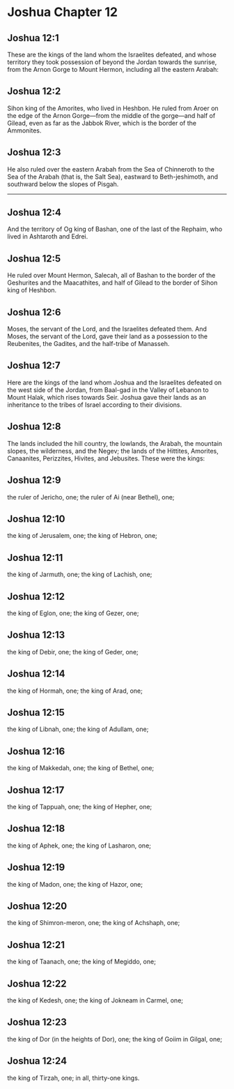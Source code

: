 # Joshua Chapter 12

## Joshua 12:1

These are the kings of the land whom the Israelites defeated, and whose territory they took possession of beyond the Jordan towards the sunrise, from the Arnon Gorge to Mount Hermon, including all the eastern Arabah:

## Joshua 12:2

Sihon king of the Amorites, who lived in Heshbon. He ruled from Aroer on the edge of the Arnon Gorge—from the middle of the gorge—and half of Gilead, even as far as the Jabbok River, which is the border of the Ammonites.

## Joshua 12:3

He also ruled over the eastern Arabah from the Sea of Chinneroth to the Sea of the Arabah (that is, the Salt Sea), eastward to Beth-jeshimoth, and southward below the slopes of Pisgah.

---

## Joshua 12:4

And the territory of Og king of Bashan, one of the last of the Rephaim, who lived in Ashtaroth and Edrei.

## Joshua 12:5

He ruled over Mount Hermon, Salecah, all of Bashan to the border of the Geshurites and the Maacathites, and half of Gilead to the border of Sihon king of Heshbon.

## Joshua 12:6

Moses, the servant of the Lord, and the Israelites defeated them. And Moses, the servant of the Lord, gave their land as a possession to the Reubenites, the Gadites, and the half-tribe of Manasseh.

## Joshua 12:7

Here are the kings of the land whom Joshua and the Israelites defeated on the west side of the Jordan, from Baal-gad in the Valley of Lebanon to Mount Halak, which rises towards Seir. Joshua gave their lands as an inheritance to the tribes of Israel according to their divisions.

## Joshua 12:8

The lands included the hill country, the lowlands, the Arabah, the mountain slopes, the wilderness, and the Negev; the lands of the Hittites, Amorites, Canaanites, Perizzites, Hivites, and Jebusites. These were the kings:

## Joshua 12:9

the ruler of Jericho, one; the ruler of Ai (near Bethel), one;

## Joshua 12:10

the king of Jerusalem, one; the king of Hebron, one;

## Joshua 12:11

the king of Jarmuth, one; the king of Lachish, one;

## Joshua 12:12

the king of Eglon, one; the king of Gezer, one;

## Joshua 12:13

the king of Debir, one; the king of Geder, one;

## Joshua 12:14

the king of Hormah, one; the king of Arad, one;

## Joshua 12:15

the king of Libnah, one; the king of Adullam, one;

## Joshua 12:16

the king of Makkedah, one; the king of Bethel, one;

## Joshua 12:17

the king of Tappuah, one; the king of Hepher, one;

## Joshua 12:18

the king of Aphek, one; the king of Lasharon, one;

## Joshua 12:19

the king of Madon, one; the king of Hazor, one;

## Joshua 12:20

the king of Shimron-meron, one; the king of Achshaph, one;

## Joshua 12:21

the king of Taanach, one; the king of Megiddo, one;

## Joshua 12:22

the king of Kedesh, one; the king of Jokneam in Carmel, one;

## Joshua 12:23

the king of Dor (in the heights of Dor), one; the king of Goiim in Gilgal, one;

## Joshua 12:24

the king of Tirzah, one; in all, thirty-one kings.
